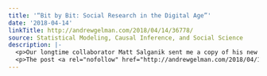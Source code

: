 ```yaml
---
title: '“Bit by Bit: Social Research in the Digital Age”'
date: '2018-04-14'
linkTitle: http://andrewgelman.com/2018/04/14/36778/
source: Statistical Modeling, Causal Inference, and Social Science
description: |-
  <p>Our longtime collaborator Matt Salganik sent me a copy of his new textbook, &#8220;Bit by Bit: Social Research in the Digital Age.&#8221; I really like the division into Observing Behavior, Asking Questions, Running Experiments, and Mass Collaboration (I&#8217;d remove the word &#8220;Creating&#8221; from the title of that section). It seemed awkward for Ethics to be [&#8230;]</p>
  <p>The post <a rel="nofollow" href="http://andrewgelman.com/2018/04/14/36778/">&#8220;Bit by Bit: Social Research
---
```

